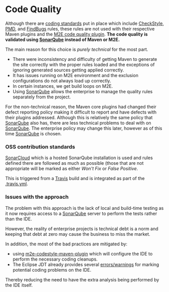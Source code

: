 Code Quality
============

Although there are [coding standards][1] put in place which include
[CheckStyle][2], [PMD][3], and [FindBugs][4] rules, these rules are not
used with their respective Maven plugins and the [M2E code quality plugin][6].
**The code quality is validated using [SonarQube][5] instead of Maven or M2E.**

The main reason for this choice is *purely technical* for the most part.

* There were inconsistency and difficulty of getting Maven to generate the
  site correctly with the proper rules loaded and the exceptions of ignoring
  generated sources getting applied correctly.
* It has issues running on M2E environment and the exclusion configurations
  do not always load up correctly.
* In certain instances, we get build loops on M2E.
* Using [SonarQube][5] allows the enterprise to manage the quality rules
  separately from the project.

For the non-technical reason, the Maven core plugins had changed their defect
reporting policy making it difficult to report and have defects with their
plugins addressed.  Although this is relatively the same policy that
[SonarQube][5] also has, there are less technical problems to deal with on
[SonarQube][5].  The enterprise policy may change this later, however as of
this time [SonarQube][5] is chosen.

### OSS contribution standards

 [SonarCloud](https://sonarcloud.io) which is a hosted SonarQube installation is used and rules defined there are followed as much as possible (those that are not appropriate will be marked as either *Won't Fix* or *False Positive*.

 This is triggered from a [Travis](https://travis-ci.org/) build and is integrated as part of the [.travis.yml](./travis-yml.html).

### Issues with the approach

The problem with this approach is the lack of local and build-time testing
as it now requires access to a [SonarQube][5] server to perform the tests
rather than the IDE.

However, the reality of enterprise projects is technical debt is a norm and
keeping that debt at zero may cause the business to miss the market.

In addition, the most of the bad practices are mitigated by:

* using [m2e-codestyle-maven-plugin][7] which will configure the IDE to
  perform the necessary coding cleanups.
* The Eclipse JDT already provides several [errors/warnings][8] for marking
  potential coding problems on the IDE.

Thereby reducing the need to have the extra analysis being performed by the
IDE itself.

[1]: https://site.trajano.net/coding-standards/
[2]: https://site.trajano.net/coding-standards/checkstyle.html
[3]: https://site.trajano.net/coding-standards/pmd.html
[4]: https://site.trajano.net/coding-standards/findbugs.html
[5]: http://www.sonarqube.org/
[6]: https://github.com/m2e-code-quality/m2e-code-quality
[7]: https://site.trajano.net/m2e-codestyle-maven-plugin/
[8]: http://help.eclipse.org/neon/topic/org.eclipse.jdt.doc.user/reference/preferences/java/compiler/ref-preferences-errors-warnings.htm